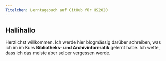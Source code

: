 ```yaml
---
Titelchen: Lerntagebuch auf GitHub für HS2020
---
```


## Hallihallo 

Herzlichst willkommen. Ich werde hier blogmässig darüber schreiben, was ich im im Kurs **Bibliotheks- und Archivinformatik** gelernt habe. Ich wette, dass ich das meiste aber selber vergessen werde. 

